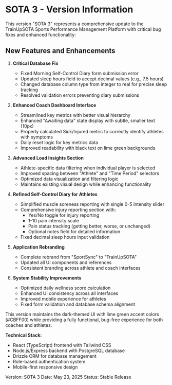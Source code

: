 # SOTA 3 - Version Information

This version "SOTA 3" represents a comprehensive update to the TrainUpSOTA Sports Performance Management Platform with critical bug fixes and enhanced functionality:

## New Features and Enhancements

1. **Critical Database Fix**
   - Fixed Morning Self-Control Diary form submission error
   - Updated sleep hours field to accept decimal values (e.g., 7.5 hours)
   - Changed database column type from integer to real for precise sleep tracking
   - Resolved validation errors preventing diary submissions

2. **Enhanced Coach Dashboard Interface**
   - Streamlined key metrics with better visual hierarchy
   - Enhanced "Awaiting data" state display with subtle, smaller text (10px)
   - Properly calculated Sick/Injured metric to correctly identify athletes with symptoms
   - Daily reset logic for key metrics data
   - Improved readability with black text on lime green backgrounds

3. **Advanced Load Insights Section**
   - Athlete-specific data filtering when individual player is selected
   - Improved spacing between "Athlete" and "Time Period" selectors
   - Optimized data visualization and filtering logic
   - Maintains existing visual design while enhancing functionality

4. **Refined Self-Control Diary for Athletes**
   - Simplified muscle soreness reporting with single 0-5 intensity slider
   - Comprehensive injury reporting section with:
     - Yes/No toggle for injury reporting
     - 1-10 pain intensity scale
     - Pain status tracking (getting better, worse, or unchanged)
     - Optional notes field for detailed information
   - Fixed decimal sleep hours input validation

5. **Application Rebranding**
   - Complete rebrand from "SportSync" to "TrainUpSOTA"
   - Updated all UI components and references
   - Consistent branding across athlete and coach interfaces

6. **System Stability Improvements**
   - Optimized daily wellness score calculation
   - Enhanced UI consistency across all interfaces
   - Improved mobile experience for athletes
   - Fixed form validation and database schema alignment

This version maintains the dark-themed UI with lime green accent colors (#CBFF00) while providing a fully functional, bug-free experience for both coaches and athletes.

**Technical Stack:**
- React (TypeScript) frontend with Tailwind CSS
- Node.js/Express backend with PostgreSQL database
- Drizzle ORM for database management
- Role-based authentication system
- Mobile-first responsive design

Version: SOTA 3
Date: May 23, 2025
Status: Stable Release